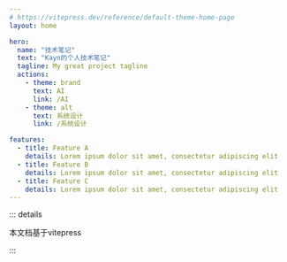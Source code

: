 ```yaml
---
# https://vitepress.dev/reference/default-theme-home-page
layout: home

hero:
  name: "技术笔记"
  text: "Kayn的个人技术笔记"
  tagline: My great project tagline
  actions:
    - theme: brand
      text: AI
      link: /AI
    - theme: alt
      text: 系统设计
      link: /系统设计

features:
  - title: Feature A
    details: Lorem ipsum dolor sit amet, consectetur adipiscing elit
  - title: Feature B
    details: Lorem ipsum dolor sit amet, consectetur adipiscing elit
  - title: Feature C
    details: Lorem ipsum dolor sit amet, consectetur adipiscing elit
---
```


::: details

本文档基于vitepress

:::

